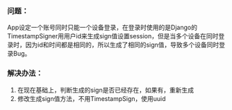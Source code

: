 ### 问题：
App设定一个账号同时只能一个设备登录，在登录时使用的是Django的TimestampSigner用用户id来生成sign值设置session，但是当多个设备在同时登录时，因为id和时间都是相同的，所以生成了相同的sign值，导致多个设备同时登录Bug。

### 解决办法：
1. 在现在基础上，判断生成的sign是否已经存在，如果有，重新生成
2. 修改生成sign值方法，不用TimestampSign，使用uuid